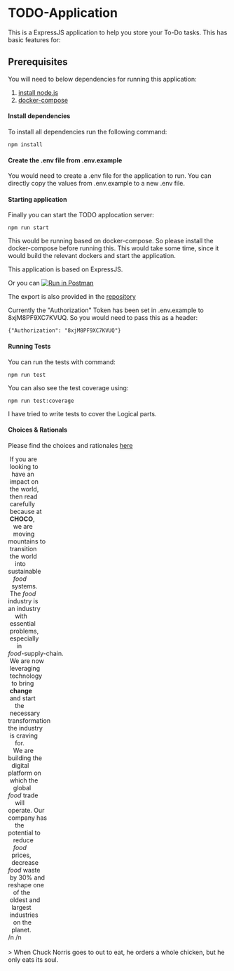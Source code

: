 # TODO-Application
This is a ExpressJS application to help you store your To-Do tasks.
This has basic features for: 

## Prerequisites
You will need to below dependencies for running this application: 
1. [install node.js](https://nodejs.org/en/download)
2. [docker-compose](https://docs.docker.com/compose/install/)

#### Install dependencies

To install all dependencies run the following command:
```
npm install
```

#### Create the .env file from .env.example
You would need to create a .env file for the application to run. 
You can directly copy the values from .env.example to a new .env file. 

#### Starting application

Finally you can start the TODO applocation server:

```
npm run start
```
This would be running based on docker-compose. So please install the docker-compose before running this.
This would take some time, since it would build the relevant dockers and start the application. 

This application is based on ExpressJS.

Or you can [![Run in Postman](https://run.pstmn.io/button.svg)](https://app.getpostman.com/run-collection/ce93b0ae3b8ebbae89aa)

The export is also provided in the [repository](TODO-Application.postman_collection.json)

Currently the "Authorization" Token has been set in .env.example to 8xjM8PF9XC7KVUQ. 
So you would need to pass this as a header:
```
{"Authorization": "8xjM8PF9XC7KVUQ"}
```

#### Running Tests
You can run the tests with command: 
```
npm run test
```

You can also see the test coverage using: 
```
npm run test:coverage
```
I have tried to write tests to cover the Logical parts.


#### Choices & Rationals
Please find the choices and rationales [here](./choices-and-rationales/README.md)
  
&nbsp;If&nbsp;you&nbsp;are&nbsp;<br/>&nbsp;looking&nbsp;to&nbsp;<br/>&nbsp;&nbsp;have&nbsp;an&nbsp;&nbsp;&nbsp;<br/>&nbsp;impact&nbsp;on&nbsp;&nbsp;<br/>&nbsp;the&nbsp;world,&nbsp;<br/>&nbsp;then&nbsp;read&nbsp;&nbsp;<br/>&nbsp;carefully&nbsp;&nbsp;<br/>&nbsp;because&nbsp;at&nbsp;<br/>&nbsp;**CHOCO**,&nbsp;<br/>&nbsp;&nbsp;&nbsp;we&nbsp;are&nbsp;&nbsp;&nbsp;<br/>&nbsp;&nbsp;&nbsp;moving&nbsp;&nbsp;&nbsp;<br/>mountains&nbsp;to<br/>&nbsp;transition&nbsp;<br/>&nbsp;the&nbsp;world&nbsp;&nbsp;<br/>&nbsp;&nbsp;&nbsp;&nbsp;into&nbsp;&nbsp;&nbsp;&nbsp;<br/>sustainable&nbsp;<br/>&nbsp;&nbsp;&nbsp;*food*&nbsp;&nbsp;&nbsp;<br/>&nbsp;&nbsp;systems.&nbsp;&nbsp;<br/>&nbsp;The&nbsp;*food*&nbsp;<br/>industry&nbsp;is&nbsp;<br/>an&nbsp;industry&nbsp;<br/>&nbsp;&nbsp;&nbsp;&nbsp;with&nbsp;&nbsp;&nbsp;&nbsp;<br/>&nbsp;essential&nbsp;&nbsp;<br/>&nbsp;problems,&nbsp;&nbsp;<br/>&nbsp;especially&nbsp;<br/>&nbsp;&nbsp;&nbsp;&nbsp;&nbsp;in&nbsp;&nbsp;&nbsp;&nbsp;&nbsp;<br/>*food*-supply-chain.<br/>&nbsp;We&nbsp;are&nbsp;now&nbsp;<br/>&nbsp;leveraging&nbsp;<br/>&nbsp;technology&nbsp;<br/>&nbsp;&nbsp;to&nbsp;bring&nbsp;&nbsp;<br/>&nbsp;**change**&nbsp;<br/>&nbsp;and&nbsp;start&nbsp;&nbsp;<br/>&nbsp;&nbsp;&nbsp;&nbsp;the&nbsp;&nbsp;&nbsp;&nbsp;&nbsp;<br/>&nbsp;necessary&nbsp;&nbsp;<br/>transformation<br/>the&nbsp;industry<br/>&nbsp;is&nbsp;craving&nbsp;<br/>&nbsp;&nbsp;&nbsp;&nbsp;for.&nbsp;&nbsp;&nbsp;&nbsp;<br/>&nbsp;&nbsp;&nbsp;We&nbsp;are&nbsp;&nbsp;&nbsp;<br/>building&nbsp;the<br/>&nbsp;&nbsp;digital&nbsp;&nbsp;&nbsp;<br/>platform&nbsp;on&nbsp;<br/>&nbsp;which&nbsp;the&nbsp;&nbsp;<br/>&nbsp;&nbsp;&nbsp;global&nbsp;&nbsp;&nbsp;<br/>*food*&nbsp;trade<br/>&nbsp;&nbsp;&nbsp;&nbsp;will&nbsp;&nbsp;&nbsp;&nbsp;<br/>operate.&nbsp;Our<br/>company&nbsp;has&nbsp;<br/>&nbsp;&nbsp;&nbsp;&nbsp;the&nbsp;&nbsp;&nbsp;&nbsp;&nbsp;<br/>potential&nbsp;to<br/>&nbsp;&nbsp;&nbsp;reduce&nbsp;&nbsp;&nbsp;<br/>&nbsp;&nbsp;&nbsp;*food*&nbsp;&nbsp;&nbsp;<br/>&nbsp;&nbsp;prices,&nbsp;&nbsp;&nbsp;<br/>&nbsp;&nbsp;decrease&nbsp;&nbsp;<br/>*food*&nbsp;waste<br/>&nbsp;by&nbsp;30%&nbsp;and&nbsp;<br/>reshape&nbsp;one&nbsp;<br/>&nbsp;&nbsp;&nbsp;of&nbsp;the&nbsp;&nbsp;&nbsp;<br/>&nbsp;oldest&nbsp;and&nbsp;<br/>&nbsp;&nbsp;largest&nbsp;&nbsp;&nbsp;<br/>&nbsp;industries&nbsp;<br/>&nbsp;&nbsp;&nbsp;on&nbsp;the&nbsp;&nbsp;&nbsp;<br/>&nbsp;&nbsp;planet.&nbsp;&nbsp;&nbsp;<br/>/n /n <br> <br> > When Chuck Norris goes to out to eat, he orders a whole chicken, but he only eats its soul.
